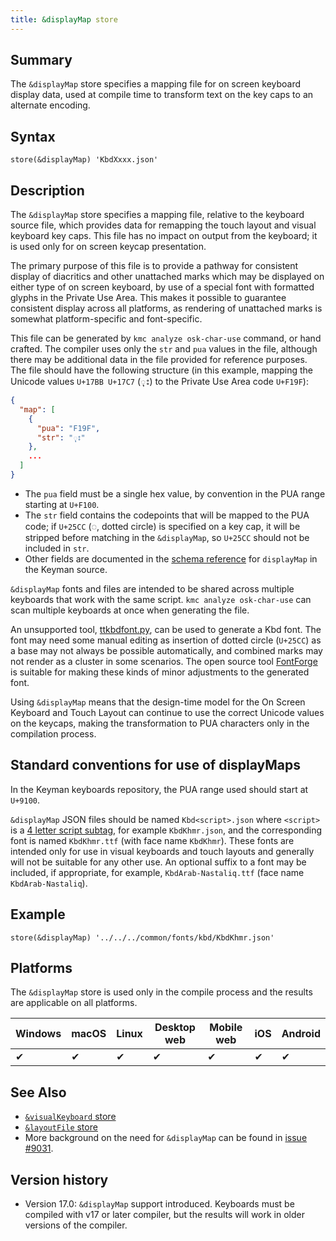 ```yaml
---
title: &displayMap store
---
```


## Summary

The `&displayMap` store specifies a mapping file for on screen keyboard display
data, used at compile time to transform text on the key caps to an alternate
encoding.

## Syntax

```keyman
store(&displayMap) 'KbdXxxx.json'
```

## Description

The `&displayMap` store specifies a mapping file, relative to the keyboard
source file, which provides data for remapping the touch layout and visual
keyboard key caps. This file has no impact on output from the keyboard; it is
used only for on screen keycap presentation.

The primary purpose of this file is to provide a pathway for consistent display
of diacritics and other unattached marks which may be displayed on either type
of on screen keyboard, by use of a special font with formatted glyphs in the
Private Use Area. This makes it possible to guarantee consistent display across
all platforms, as rendering of unattached marks is somewhat platform-specific
and font-specific.

This file can be generated by `kmc analyze osk-char-use` command, or hand
crafted. The compiler uses only the `str` and `pua` values in the file, although
there may be additional data in the file provided for reference purposes. The
file should have the following structure (in this example, mapping the Unicode
values `U+17BB U+17C7` (ុះ) to the Private Use Area code `U+F19F`):

```json
{
  "map": [
    {
      "pua": "F19F",
      "str": "ុះ"
    },
    ...
  ]
}
```

* The `pua` field must be a single hex value, by convention in the PUA range
  starting at `U+F100`.
* The `str` field contains the codepoints that will be mapped to the PUA code;
  if `U+25CC` (◌, dotted circle) is specified on a key cap, it will be
  stripped before matching in the `&displayMap`, so `U+25CC` should not be
  included in `str`.
* Other fields are documented in the [schema
  reference](https://github.com/keymanapp/keyman/blob/master/common/schemas/displaymap/README.md)
  for `displayMap` in the Keyman source.

`&displayMap` fonts and files are intended to be shared across multiple
keyboards that work with the same script. `kmc analyze osk-char-use` can scan
multiple keyboards at once when generating the file.

An unsupported tool,
[ttkbdfont.py](https://github.com/silnrsi/palaso-python/blob/master/scripts/font/ttkbdfont.py),
can be used to generate a Kbd font. The font may need some manual editing as
insertion of dotted circle (`U+25CC`) as a base may not always be possible
automatically, and combined marks may not render as a cluster in some scenarios.
The open source tool [FontForge](https://fontforge.org) is suitable for making
these kinds of minor adjustments to the generated font.

Using `&displayMap` means that the design-time model for the On Screen Keyboard
and Touch Layout can continue to use the correct Unicode values on the keycaps,
making the transformation to PUA characters only in the compilation process.

## Standard conventions for use of displayMaps

In the Keyman keyboards repository, the PUA range used should start at `U+9100`.

`&displayMap` JSON files should be named `Kbd<script>.json` where `<script>`
is a [4 letter script subtag](/developer/current-version/reference/bcp-47#toc-the-script-subtag),
for example `KbdKhmr.json`, and the corresponding font is named `KbdKhmr.ttf`
(with face name `KbdKhmr`). These fonts are intended only for use in visual
keyboards and touch layouts and generally will not be suitable for any other
use. An optional suffix to a font may be included, if appropriate, for example,
`KbdArab-Nastaliq.ttf` (face name `KbdArab-Nastaliq`).

## Example

```keyman
store(&displayMap) '../../../common/fonts/kbd/KbdKhmr.json'
```

## Platforms

The `&displayMap` store is used only in the compile process and the results are
applicable on all platforms.

<table class='platform'>
  <thead>
    <tr><th>Windows</th><th>macOS</th><th>Linux</th><th>Desktop web</th><th>Mobile web</th><th>iOS</th><th>Android</th></tr>
  </thead>
  <tbody>
    <tr><td>✔</td><td>✔</td><td>✔</td><td>✔</td><td>✔</td><td>✔</td><td>✔</td></tr>
  </tbody>
</table>

## See Also

* [`&visualKeyboard` store](visualkeyboard)
* [`&layoutFile` store](layoutfile)
* More background on the need for `&displayMap` can be found in [issue #9031](https://github.com/keymanapp/keyman/issues/9031).

## Version history

* Version 17.0: `&displayMap` support introduced. Keyboards must be compiled
  with v17 or later compiler, but the results will work in older versions of the
  compiler.